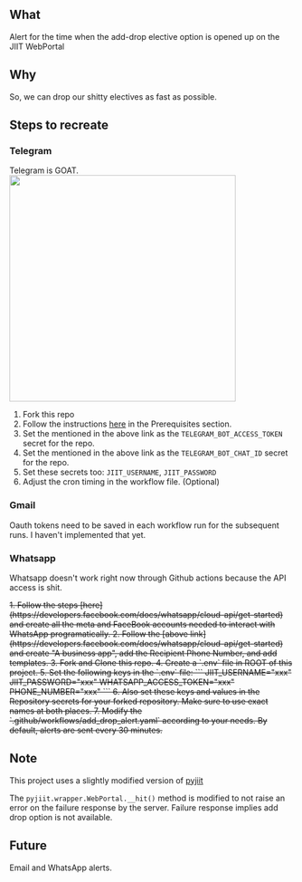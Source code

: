 ## What
Alert for the time when the add-drop elective option is opened up on the JIIT WebPortal

## Why
So, we can drop our shitty electives as fast as possible.

## Steps to recreate

### Telegram
Telegram is GOAT. \
<img src=https://github.com/user-attachments/assets/68461f8c-fb0c-404e-b3a0-2a0ccb81548b width=400>

1. Fork this repo
2. Follow the instructions [here](https://v2.openhab.org/addons/actions/telegram/#prerequisites) in the Prerequisites section.
3. Set the <token> mentioned in the above link as the `TELEGRAM_BOT_ACCESS_TOKEN` secret for the repo.
4. Set the <to> mentioned in the above link as the `TELEGRAM_BOT_CHAT_ID` secret for the repo.
5. Set these secrets too: `JIIT_USERNAME`, `JIIT_PASSWORD`
6. Adjust the cron timing in the workflow file. (Optional)


### Gmail
Oauth tokens need to be saved in each workflow run for the subsequent runs. I haven't implemented that yet.


### Whatsapp
Whatsapp doesn't work right now through Github actions because the API access is shit.

<del>
1. Follow the steps [here](https://developers.facebook.com/docs/whatsapp/cloud-api/get-started) and create all the meta and FaceBook accounts needed to interact with WhatsApp programatically.
2. Follow the [above link](https://developers.facebook.com/docs/whatsapp/cloud-api/get-started) and create "A business app", add the Recipient Phone Number, and add templates.
3. Fork and Clone this repo.
4. Create a `.env` file in ROOT of this project.
5. Set the following keys in the `.env` file:
```
JIIT_USERNAME="xxx"
JIIT_PASSWORD="xxx"
WHATSAPP_ACCESS_TOKEN="xxx"
PHONE_NUMBER="xxx"
```
6. Also set these keys and values in the Repository secrets for your forked repository. Make sure to use exact names at both places.
7. Modify the `.github/workflows/add_drop_alert.yaml` according to your needs. By default, alerts are sent every 30 minutes.
</del>

## Note
This project uses a slightly modified version of [pyjiit](https://github.com/codelif/pyjiit)

The `pyjiit.wrapper.WebPortal.__hit()` method is modified to not raise an error on the failure response by the server. Failure response implies add drop option is not available.


## Future
Email and WhatsApp alerts.
